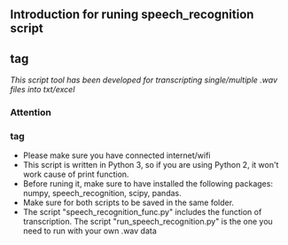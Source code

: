## Introduction for runing speech_recognition script <h2> tag
*This script tool has been developed for transcripting single/multiple .wav files into txt/excel*

### Attention <h3> tag
- Please make sure you have connected internet/wifi
- This script is written in Python 3, so if you are using Python 2, it won't work cause of print function.
- Before runing it, make sure to have installed the following packages: numpy, speech_recognition, scipy, pandas.
- Make sure for both scripts to be saved in the same folder. 
- The script "speech_recognition_func.py" includes the function of transcription. The script "run_speech_recognition.py" is the one you need to run with your own .wav data
